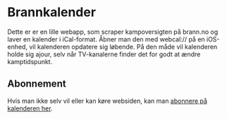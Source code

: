 Brannkalender
=============

Dette er er en lille webapp, som scraper kampoversigten på brann.no og laver en kalender i iCal-format. Åbner man den med webcal:// på en iOS-enhed, vil kalenderen opdatere sig løbende. På den måde vil kalenderen holde sig ajour, selv når TV-kanalerne finder det for godt at ændre kamptidspunkt.

Abonnement
----------

Hvis man ikke selv vil eller kan køre websiden, kan man [abonnere på kalenderen her](http://brannkamper.fiskeben.dk).